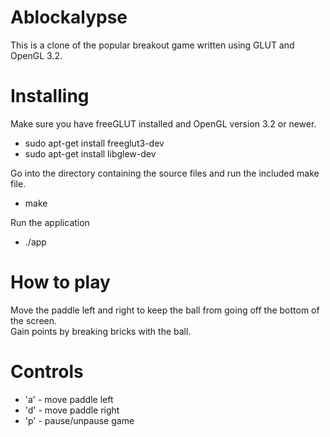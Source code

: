 Ablockalypse
============

This is a clone of the popular breakout game written using GLUT and OpenGL 3.2.  
  
Installing
==========
  
Make sure you have freeGLUT installed and OpenGL version 3.2 or newer.  
  
* sudo apt-get install freeglut3-dev
* sudo apt-get install libglew-dev
  
Go into the directory containing the source files and run the included make file.  

* make

Run the application

* ./app


How to play  
===========  

Move the paddle left and right to keep the ball from going off the bottom of the screen.  
Gain points by breaking bricks with the ball.  

Controls
========

* 'a' - move paddle left
* 'd' - move paddle right
* 'p' - pause/unpause game
